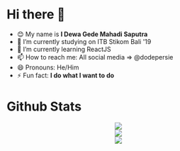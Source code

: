 # Hi there 👋

- 😊 My name is <strong>I Dewa Gede Mahadi Saputra</strong>
- 🔭 I’m currently studying on ITB Stikom Bali '19
- 🌱 I’m currently learning ReactJS
- 📫 How to reach me: All social media => @dodepersie
- 😄 Pronouns: He/Him
- ⚡ Fun fact: <strong>I do what I want to do</strong>

# Github Stats
<p align="center">
  <img src="https://github-readme-stats.vercel.app/api?username=dodepersie&theme=highcontrast&show_icons=true&count_private=true" />
  <br />
  <img src="https://github-readme-stats.vercel.app/api/top-langs/?username=dodepersie&layout=compact" />
  <br />
  <img src="https://komarev.com/ghpvc/?username=dodepersie" />
</p>  

<!--
**dodepersie/dodepersie** is a ✨ _special_ ✨ repository because its `README.md` (this file) appears on your GitHub profile.

Here are some ideas to get you started:

- 🔭 I’m currently working on ...
- 🌱 I’m currently learning ...
- 👯 I’m looking to collaborate on ...
- 🤔 I’m looking for help with ...
- 💬 Ask me about ...
- 📫 How to reach me: ...
- 😄 Pronouns: ...
- ⚡ Fun fact: ...
-->
